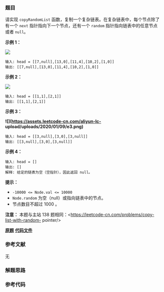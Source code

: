 ### 题目
请实现 `copyRandomList` 函数，复制一个复杂链表。在复杂链表中，每个节点除了有一个 `next` 指针指向下一个节点，还有一个
`random` 指针指向链表中的任意节点或者 `null`。



**示例 1：**

![](https://assets.leetcode-cn.com/aliyun-lc-upload/uploads/2020/01/09/e1.png)

    
    
    输入: head = [[7,null],[13,0],[11,4],[10,2],[1,0]]
    输出: [[7,null],[13,0],[11,4],[10,2],[1,0]]
    

**示例 2：**

![](https://assets.leetcode-cn.com/aliyun-lc-upload/uploads/2020/01/09/e2.png)

    
    
    输入: head = [[1,1],[2,1]]
    输出: [[1,1],[2,1]]
    

**示例 3：**

**![](https://assets.leetcode-cn.com/aliyun-lc-
upload/uploads/2020/01/09/e3.png)**

    
    
    输入: head = [[3,null],[3,0],[3,null]]
    输出: [[3,null],[3,0],[3,null]]
    

**示例 4：**

    
    
    输入: head = []
    输出: []
    解释: 给定的链表为空（空指针），因此返回 null。
    



**提示：**

  * `-10000 <= Node.val <= 10000`
  * `Node.random` 为空（null）或指向链表中的节点。
  * 节点数目不超过 1000 。



**注意：** 本题与主站 138 题相同：<https://leetcode-cn.com/problems/copy-list-with-random-
pointer/>



 **[原题](https://leetcode-cn.com/problems/fu-za-lian-biao-de-fu-zhi-lcof/)**    **[代码文件]()**


### 参考文献
无

### 解题思路




### 参考代码

```go


```




